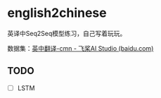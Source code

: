# english2chinese

英译中Seq2Seq模型练习，自己写着玩玩。

数据集：[英中翻译-cmn - 飞桨AI Studio (baidu.com)](https://aistudio.baidu.com/datasetdetail/78721)



## TODO

- [ ] LSTM